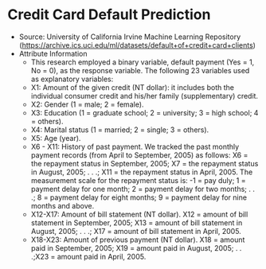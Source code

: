 # Credit Card Default Prediction 

- Source: University of California Irvine Machine Learning Repository (https://archive.ics.uci.edu/ml/datasets/default+of+credit+card+clients)
- Attribute Information
    - This research employed a binary variable, default payment (Yes = 1, No = 0), as the response variable. The following 23 variables used as explanatory variables:
    - X1: Amount of the given credit (NT dollar): it includes both the individual consumer credit and his/her family (supplementary) credit.
    - X2: Gender (1 = male; 2 = female).
    - X3: Education (1 = graduate school; 2 = university; 3 = high school; 4 = others).
    - X4: Marital status (1 = married; 2 = single; 3 = others).
    - X5: Age (year).
    - X6 - X11: History of past payment. We tracked the past monthly payment records (from April to September, 2005) as follows: X6 = the repayment status in September, 2005; X7 = the repayment status in August, 2005; . . .; X11 = the repayment status in April, 2005. The measurement scale for the repayment status is: -1 = pay duly; 1 = payment delay for one month; 2 = payment delay for two months; . . .; 8 = payment delay for eight months; 9 = payment delay for nine months and above.
    - X12-X17: Amount of bill statement (NT dollar). X12 = amount of bill statement in September, 2005; X13 = amount of bill statement in August, 2005; . . .; X17 = amount of bill statement in April, 2005.
    - X18-X23: Amount of previous payment (NT dollar). X18 = amount paid in September, 2005; X19 = amount paid in August, 2005; . . .;X23 = amount paid in April, 2005. 